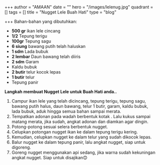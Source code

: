 +++
author = "AMAAN"
date = ""
hero = "/images/lelenug.jpg"
quadrant = []
tags = []
title = "Nugget Lele Buah Hati"
type = "blog"

+++
Bahan-bahan yang dibutuhkan:

* **500 gr** ikan lele cincang
* **1/2** Tepung terigu
* **100gr** Tepung sagu
* **6 siung** bawang putih telah haluskan
* **1 sdm** Lada bubuk
* **2 lembar** Daun bawang telah diiris
* **2 sdm** Garam
* Kaldu bubuk
* **2 butir** telur kocok lepas
* **1 butir** telur
* Tepung panir

**Langkah membuat Nugget Lele untuk Buah Hati anda..**

1. Campur ikan lele yang telah dicincang, tepung terigu, tepung sagu, bawang putih halus, daun bawang, telur 1 butir, garam, kaldu bubuk, lada bubuk, aduk hingga semua bahan sampai merata.
2. Tempatkan adonan pada wadah berbentuk kotak . Lalu kukus sampai matang merata, jika sudah, angkat adonan dan diamkan agar dingin.
3. Potong-potong sesuai selera berbentuk nugget.
4. Celupkan potongan nugget ikan ke dalam tepung terigu kering.
5. Kemudian, celupkan nugget ke dalam telur yang sudah dikocok lepas.
6. Balur nugget ke dalam tepung panir, lalu angkat nugget, siap untuk digoreng.
7. Goreng nugget menggunakan api sedang, jika warna sudah kekuningan angkat nugget. Siap untuk disajikan😊